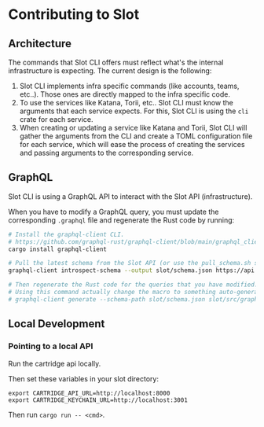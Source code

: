 # Contributing to Slot

## Architecture

The commands that Slot CLI offers must reflect what's the internal infrastructure is expecting.
The current design is the following:

1. Slot CLI implements infra specific commands (like accounts, teams, etc..). Those ones are directly mapped to the infra specific code.
2. To use the services like Katana, Torii, etc.. Slot CLI must know the arguments that each service expects. For this, Slot CLI is using the `cli` crate for each service.
3. When creating or updating a service like Katana and Torii, Slot CLI will gather the arguments from the CLI and create a TOML configuration file for each service, which will ease the process of creating the services and passing arguments to the corresponding service.

## GraphQL

Slot CLI is using a GraphQL API to interact with the Slot API (infrastructure).

When you have to modify a GraphQL query, you must update the corresponding `.graphql` file and regenerate the Rust code by running:
```bash
# Install the graphql-client CLI.
# https://github.com/graphql-rust/graphql-client/blob/main/graphql_client_cli/README.md
cargo install graphql-client

# Pull the latest schema from the Slot API (or use the pull_schema.sh script)
graphql-client introspect-schema --output slot/schema.json https://api.cartridge.gg/query

# Then regenerate the Rust code for the queries that you have modified.
# Using this command actually change the macro to something auto-generated. And we prefer macro expansion.
# graphql-client generate --schema-path slot/schema.json slot/src/graphql/deployments/update.graphql
```

## Local Development

### Pointing to a local API

Run the cartridge api locally.

Then set these variables in your slot directory:

```shell
export CARTRIDGE_API_URL=http://localhost:8000
export CARTRIDGE_KEYCHAIN_URL=http://localhost:3001
```

Then run `cargo run -- <cmd>`.
